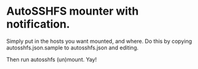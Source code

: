 # AutoSSHFS mounter with notification.

Simply put in the hosts you want mounted, and where. Do this by copying autosshfs.json.sample to autosshfs.json and editing.

Then run autosshfs (un)mount. Yay!
